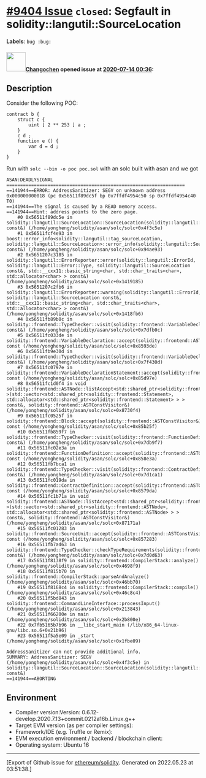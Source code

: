 # [\#9404 Issue](https://github.com/ethereum/solidity/issues/9404) `closed`: Segfault in solidity::langutil::SourceLocation
**Labels**: `bug :bug:`


#### <img src="https://avatars.githubusercontent.com/u/18531282?u=d99a5e2c998328de35b34cf9ea3dae85dfc4ad26&v=4" width="50">[Changochen](https://github.com/Changochen) opened issue at [2020-07-14 00:36](https://github.com/ethereum/solidity/issues/9404):

## Description
Consider the following POC:
```solidity
contract b {
    struct c {
        uint [ 2 ** 253 ] a ;
    }
    c d ;
    function e () {
        var d = d ;
    }
}
```

Run with `solc --bin -o poc poc.sol` with an solc built with asan and we got 
```
ASAN:DEADLYSIGNAL
=================================================================
==141944==ERROR: AddressSanitizer: SEGV on unknown address 0x000000000018 (pc 0x56511f89dc5f bp 0x7ffdf4954c50 sp 0x7ffdf4954c40 T0)
==141944==The signal is caused by a READ memory access.
==141944==Hint: address points to the zero page.
    #0 0x56511f89dc5e in solidity::langutil::SourceLocation::SourceLocation(solidity::langutil::SourceLocation const&) (/home/yongheng/solidity/asan/solc/solc+0x4f3c5e)
    #1 0x56511fcf4e93 in boost::error_info<solidity::langutil::tag_sourceLocation, solidity::langutil::SourceLocation>::error_info(solidity::langutil::SourceLocation const&) (/home/yongheng/solidity/asan/solc/solc+0x94ae93)
    #2 0x5651207c3185 in solidity::langutil::ErrorReporter::error(solidity::langutil::ErrorId, solidity::langutil::Error::Type, solidity::langutil::SourceLocation const&, std::__cxx11::basic_string<char, std::char_traits<char>, std::allocator<char> > const&) (/home/yongheng/solidity/asan/solc/solc+0x1419185)
    #3 0x5651207c2fb6 in solidity::langutil::ErrorReporter::warning(solidity::langutil::ErrorId, solidity::langutil::SourceLocation const&, std::__cxx11::basic_string<char, std::char_traits<char>, std::allocator<char> > const&) (/home/yongheng/solidity/asan/solc/solc+0x1418fb6)
    #4 0x56511fb89b0c in solidity::frontend::TypeChecker::visit(solidity::frontend::VariableDeclaration const&) (/home/yongheng/solidity/asan/solc/solc+0x7dfb0c)
    #5 0x56511fc033de in solidity::frontend::VariableDeclaration::accept(solidity::frontend::ASTConstVisitor&) const (/home/yongheng/solidity/asan/solc/solc+0x8593de)
    #6 0x56511fb9e30d in solidity::frontend::TypeChecker::visit(solidity::frontend::VariableDeclarationStatement const&) (/home/yongheng/solidity/asan/solc/solc+0x7f430d)
    #7 0x56511fc0797e in solidity::frontend::VariableDeclarationStatement::accept(solidity::frontend::ASTConstVisitor&) const (/home/yongheng/solidity/asan/solc/solc+0x85d97e)
    #8 0x56511fc1d0f4 in void solidity::frontend::ASTNode::listAccept<std::shared_ptr<solidity::frontend::Statement> >(std::vector<std::shared_ptr<solidity::frontend::Statement>, std::allocator<std::shared_ptr<solidity::frontend::Statement> > > const&, solidity::frontend::ASTConstVisitor&) (/home/yongheng/solidity/asan/solc/solc+0x8730f4)
    #9 0x56511fc0525f in solidity::frontend::Block::accept(solidity::frontend::ASTConstVisitor&) const (/home/yongheng/solidity/asan/solc/solc+0x85b25f)
    #10 0x56511fb859f7 in solidity::frontend::TypeChecker::visit(solidity::frontend::FunctionDefinition const&) (/home/yongheng/solidity/asan/solc/solc+0x7db9f7)
    #11 0x56511fc02e3a in solidity::frontend::FunctionDefinition::accept(solidity::frontend::ASTConstVisitor&) const (/home/yongheng/solidity/asan/solc/solc+0x858e3a)
    #12 0x56511fb7bca1 in solidity::frontend::TypeChecker::visit(solidity::frontend::ContractDefinition const&) (/home/yongheng/solidity/asan/solc/solc+0x7d1ca1)
    #13 0x56511fc019da in solidity::frontend::ContractDefinition::accept(solidity::frontend::ASTConstVisitor&) const (/home/yongheng/solidity/asan/solc/solc+0x8579da)
    #14 0x56511fc1b71a in void solidity::frontend::ASTNode::listAccept<std::shared_ptr<solidity::frontend::ASTNode> >(std::vector<std::shared_ptr<solidity::frontend::ASTNode>, std::allocator<std::shared_ptr<solidity::frontend::ASTNode> > > const&, solidity::frontend::ASTConstVisitor&) (/home/yongheng/solidity/asan/solc/solc+0x87171a)
    #15 0x56511fc01283 in solidity::frontend::SourceUnit::accept(solidity::frontend::ASTConstVisitor&) const (/home/yongheng/solidity/asan/solc/solc+0x857283)
    #16 0x56511fb7ad63 in solidity::frontend::TypeChecker::checkTypeRequirements(solidity::frontend::SourceUnit const&) (/home/yongheng/solidity/asan/solc/solc+0x7d0d63)
    #17 0x56511f8138f9 in solidity::frontend::CompilerStack::analyze() (/home/yongheng/solidity/asan/solc/solc+0x4698f9)
    #18 0x56511f815b70 in solidity::frontend::CompilerStack::parseAndAnalyze() (/home/yongheng/solidity/asan/solc/solc+0x46bb70)
    #19 0x56511f8168c4 in solidity::frontend::CompilerStack::compile() (/home/yongheng/solidity/asan/solc/solc+0x46c8c4)
    #20 0x56511f5bd843 in solidity::frontend::CommandLineInterface::processInput() (/home/yongheng/solidity/asan/solc/solc+0x213843)
    #21 0x56511f66200e in main (/home/yongheng/solidity/asan/solc/solc+0x2b800e)
    #22 0x7fb5165b7b96 in __libc_start_main (/lib/x86_64-linux-gnu/libc.so.6+0x21b96)
    #23 0x56511f5a5e09 in _start (/home/yongheng/solidity/asan/solc/solc+0x1fbe09)

AddressSanitizer can not provide additional info.
SUMMARY: AddressSanitizer: SEGV (/home/yongheng/solidity/asan/solc/solc+0x4f3c5e) in solidity::langutil::SourceLocation::SourceLocation(solidity::langutil::SourceLocation const&)
==141944==ABORTING
```
## Environment

- Compiler version:Version: 0.6.12-develop.2020.7.13+commit.0212a16b.Linux.g++
- Target EVM version (as per compiler settings):
- Framework/IDE (e.g. Truffle or Remix):
- EVM execution environment / backend / blockchain client:
- Operating system: Ubuntu 16




-------------------------------------------------------------------------------



[Export of Github issue for [ethereum/solidity](https://github.com/ethereum/solidity). Generated on 2022.05.23 at 03:51:38.]
